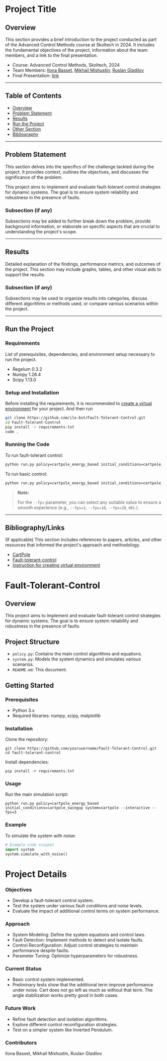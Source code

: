 # Project Title

## Overview
This section provides a brief introduction to the project conducted as part of the Advanced Control Methods course at Skoltech in 2024. It includes the fundamental objectives of the project, information about the team members, and a link to the final presentation.

- Course: Advanced Control Methods, Skoltech, 2024
- Team Members: [Ilona Basset](https://github.com/ilo-bst), [Mikhail Mishustin](https://github.com/mishkaaa31), [Ruslan Gladilov](https://github.com/RuslanGladilov)
- Final Presentation: [link](https://docs.google.com/presentation/d/1OndUG2DB0yXjvMWQS30-TukYlxjxPwfYRwaH3VeM5bQ/edit#slide=id.p)

---

## Table of Contents

- [Overview](#overview)
- [Problem Statement](#problem-statement)
- [Results](#results)
- [Run the Project](#run-the-project)
- [Other Section](#other-section)
- [Bibliography](#bibliography)

---

## Problem Statement
This section delves into the specifics of the challenge tackled during the project.  It provides context, outlines the objectives, and discusses the significance of the problem.

This project aims to implement and evaluate fault-tolerant control strategies for dynamic systems. The goal is to ensure system reliability and robustness in the presence of faults.

### Subsection (if any)
Subsections may be added to further break down the problem, provide background information, or elaborate on specific aspects that are crucial to understanding the project's scope.

---

## Results
Detailed explanation of the findings, performance metrics, and outcomes of the project. This section may include graphs, tables, and other visual aids to support the results.

### Subsection (if any)
Subsections may be used to organize results into categories, discuss different algorithms or methods used, or compare various scenarios within the project.

---

## Run the Project
### Requirements
List of prerequisites, dependencies, and environment setup necessary to run the project.
- Regelum 0.3.2
- Numpy 1.26.4
- Scipy 1.13.0


### Setup and Installation
Before installing the requirements, it is recommended to [create a virtual environment](https://github.com/OdinManiac/acm-2024-sem-1) for your project. And then run
```bash
git clone https://github.com/ilo-bst/Fault-Tolerant-Control.git
cd Fault-Tolerant-Control
pip install -r requirements.txt
code .
```


### Running the Code
To run fault-tolerant control:
```bash
python run.py policy=cartpole_energy_based initial_conditions=cartpole_swingup system=cartpole --interactive --fps=3
```

To run basic control:
```bash
python run.py policy=cartpole_energy_based initial_conditions=cartpole_swingup system=cartpole --interactive --fps=3
```
> **Note:**
>
> For the `--fps` parameter, you can select any suitable value to ensure a smooth experience (e.g., `--fps=2`, `--fps=10`, `--fps=20`, etc.).


---

## Bibliography/Links
(If applicable) This section includes references to papers, articles, and other resources that informed the project's approach and methodology.

- [CartPole](https://regelum.aidynamic.io/systems/cartpole/)
- [Fault-tolerant-control](https://gitflic.ru/project/aidynamicaction/classedu2024-advctrl/blob?file=lectures%2Flec-6%2FNotes_240416_184536.pdf&commit=67dd87ffbb6480eeee682b23db8588f1e584c7d8)
- [Instruction for creating virtual environment](https://github.com/OdinManiac/acm-2024-sem-1)








# Fault-Tolerant-Control

## Overview
This project aims to implement and evaluate fault-tolerant control strategies for dynamic systems. The goal is to ensure system reliability and robustness in the presence of faults.

## Project Structure

- `policy.py`: Contains the main control algorithms and equations.
- `system.py`: Models the system dynamics and simulates various scenarios.
- `README.md`: This document.

## Getting Started

### Prerequisites
- Python 3.x
- Required libraries: numpy, scipy, matplotlib

### Installation
Clone the repository:
```
git clone https://github.com/yourusername/Fault-Tolerant-Control.git
cd fault-tolerant-control
```

Install dependencies:
```
pip install -r requirements.txt
```

### Usage
Run the main simulation script:
```
python run.py policy=cartpole_energy_based initial_conditions=cartpole_swingup system=cartpole --interactive --fps=3
```

### Example
To simulate the system with noise:
```python
# Example code snippet
import system
system.simulate_with_noise()
```

# Project Details
### Objectives
- Develop a fault-tolerant control system.
- Test the system under various fault conditions and noise levels.
- Evaluate the impact of additional control terms on system performance.
  
### Approach
- System Modeling: Define the system equations and control laws.
- Fault Detection: Implement methods to detect and isolate faults.
- Control Reconfiguration: Adjust control strategies to maintain performance despite faults.
- Parameter Tuning: Optimize hyperparameters for robustness.

### Current Status
- Basic control system implemented.
- Preliminary tests show that the additional term improve performance under noise. Cart does not go left as much as without that term. The angle stabilization works pretty good in both cases.

  
### Future Work
- Refine fault detection and isolation algorithms.
- Explore different control reconfiguration strategies.
- Test on a simpler system like Inverted Pendulum.
  
### Contributors
Ilona Basset,
Mikhail Mishustin,
Ruslan Gladilov
